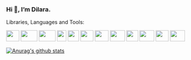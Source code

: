 ###                   Hi 👋, I’m Dilara.



Libraries, Languages and Tools:


<img
src="https://promto.com/wp-content/uploads/2019/08/icon-tableau-1.png" width="35" height="30"
/>
<img
src="https://miro.medium.com/max/805/1*aUSZsGFCMPNYCkQygs4aGQ.jpeg" width="45" height="30"
/>
<img
src="https://seekvectorlogo.com/wp-content/uploads/2018/12/power-bi-vector-logo.png" width="45" height="30"
/>
<img
src="https://upload.wikimedia.org/wikipedia/commons/thumb/2/22/Pandas_mark.svg/langfr-330px-Pandas_mark.svg.png" width="25" height="30"
/>
<img
src="https://numpy.org/images/logos/numpy.svg" width="30" height="30"
/>
<img
src="https://pbs.twimg.com/media/EhGuwXWXgAEERcn.png" width="35" height="30"
/>
<img
src="https://www.firelinescience.com/wp-content/uploads/2019/09/SciPy-Logo.png" width="37" height="30"
/>
<img
src="https://repository-images.githubusercontent.com/33702544/b4400c80-718b-11e9-9f3a-306c07a5f3de" width="40" height="30"
/>
<img
src="https://i.pinimg.com/originals/91/94/c9/9194c978fa63798b2e882e6fda5eb953.png" width="32" height="30"
/>
<img
src="https://brandslogos.com/wp-content/uploads/images/large/microsoft-sql-server-logo-black-and-white.png" width="40" height="30"
/>
<img
src="https://findicons.com/files/icons/2795/office_2013_hd/2000/excel.png" width="35" height="30"
/>
<img
src="https://logodix.com/logo/1185774.png" width="40" height="30"
/>







[![Anurag's github stats](https://github-readme-stats.vercel.app/api?username=dilaraozcerit&theme=white-black)](https://github.com/anuraghazra/github-readme-stats)
 
<!--
**dilaraozcerit/dilaraozcerit** is a ✨ _special_ ✨ repository because its `README.md` (this file) appears on your GitHub profile.

Here are some ideas to get you started:

- 🔭 I’m currently working on ...
- 🌱 I’m currently learning ...
- 👯 I’m looking to collaborate on ...
- 🤔 I’m looking for help with ...
- 💬 Ask me about ...
- 📫 How to reach me: ...
- 😄 Pronouns: ...
- ⚡ Fun fact: ...
-->
